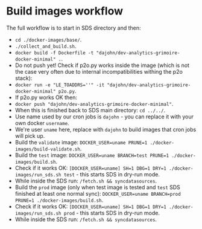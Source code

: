 # Build images workflow

The full workflow is to start in SDS directory and then:
- `cd ./docker-images/base/`.
- `./collect_and_build.sh`.
- `docker build -f Dockerfile -t "dajohn/dev-analytics-grimoire-docker-minimal" .`.
- Do not push yet! Check if p2o.py works inside the image (which is not the case very often due to internal incompatibilities withing the p2o stack):
- `docker run -e "LE_TOADDRS=''" -it "dajohn/dev-analytics-grimoire-docker-minimal" p2o.py`.
- If p2o.py works OK then:
- `docker push "dajohn/dev-analytics-grimoire-docker-minimal"`.
- When this is finished back to SDS main directory: `cd ../../`.
- Use name used by our cron jobs is `dajohn` - you can replace it with your own docker `username`.
- We're user `uname` here, replace with `dajohn` to build images that cron jobs will pick up.
- Build the `validate` image: `DOCKER_USER=uname PRUNE=1 ./docker-images/build-validate.sh`.
- Build the `test` image: `DOCKER_USER=uname BRANCH=test PRUNE=1 ./docker-images/build.sh`.
- Check if it works OK: `[DOCKER_USER=uname] SH=1 DBG=1 DRY=1 ./docker-images/run_sds.sh test` - this starts SDS in dry-run mode.
- While inside the SDS run: `/fetch.sh && syncdatasources`.
- Build the `prod` image (only when test image is tested and `test` SDS finished at least one normal sync): `DOCKER_USER=uname BRANCH=prod PRUNE=1 ./docker-images/build.sh`.
- Check if it works OK: `[DOCKER_USER=uname] SH=1 DBG=1 DRY=1 ./docker-images/run_sds.sh prod` - this starts SDS in dry-run mode.
- While inside the SDS run: `/fetch.sh && syncdatasources`.

